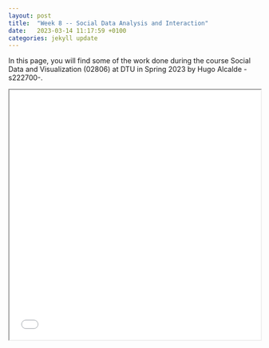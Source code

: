 ```yaml
---
layout: post
title:  "Week 8 -- Social Data Analysis and Interaction"
date:   2023-03-14 11:17:59 +0100
categories: jekyll update
---
```


In this page, you will find some of the work done during the course Social Data and Visualization (02806) at DTU in Spring 2023 by Hugo Alcalde -s222700-. 

<iframe src="figure2.html" width="100%" height="500"></iframe>
